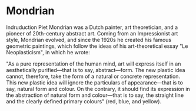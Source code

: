 # Mondrian
Indruduction
Piet Mondrian was a Dutch painter, art theoretician, and a pioneer of 20th-century abstract art. Coming from an Impressionist art style, Mondrian evolved, and since the 1920s he created his famous geometric paintings, which follow the ideas of his art-theoretical essay "Le Neoplasticism", in which he wrote:

"As a pure representation of the human mind, art will express itself in an aesthetically purified—that is to say, abstract—form. The new plastic idea cannot, therefore, take the form of a natural or concrete representation. This new plastic 
idea will ignore the particulars of appearance—that is to say, natural form and colour. On the contrary, it should find its expression in the abstraction of natural form and colour—that is to say, the straight line and the clearly defined
primary colours" (red, blue, and yellow).
